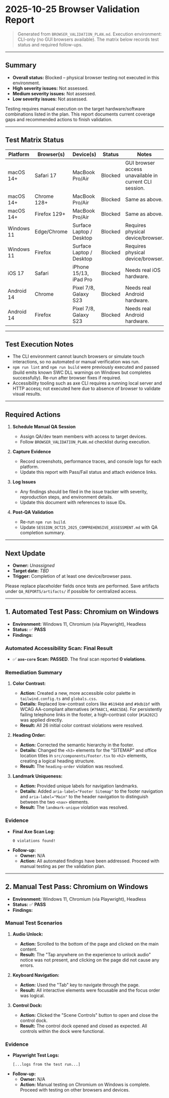 # 2025-10-25 Browser Validation Report

> Generated from `BROWSER_VALIDATION_PLAN.md`. Execution environment: CLI-only (no GUI browsers available). The matrix below records test status and required follow-ups.

---

## Summary

- **Overall status:** Blocked – physical browser testing not executed in this environment.
- **High severity issues:** Not assessed.
- **Medium severity issues:** Not assessed.
- **Low severity issues:** Not assessed.

Testing requires manual execution on the target hardware/software combinations listed in the plan. This report documents current coverage gaps and recommended actions to finish validation.

---

## Test Matrix Status

| Platform | Browser(s) | Device(s) | Status | Notes |
| --- | --- | --- | --- | --- |
| macOS 14+ | Safari 17 | MacBook Pro/Air | Blocked | GUI browser access unavailable in current CLI session. |
| macOS 14+ | Chrome 128+ | MacBook Pro/Air | Blocked | Same as above. |
| macOS 14+ | Firefox 129+ | MacBook Pro/Air | Blocked | Same as above. |
| Windows 11 | Edge/Chrome | Surface Laptop / Desktop | Blocked | Requires physical device/browser. |
| Windows 11 | Firefox | Surface Laptop / Desktop | Blocked | Requires physical device/browser. |
| iOS 17 | Safari | iPhone 15/13, iPad Pro | Blocked | Needs real iOS hardware. |
| Android 14 | Chrome | Pixel 7/8, Galaxy S23 | Blocked | Needs real Android hardware. |
| Android 14 | Firefox | Pixel 7/8, Galaxy S23 | Blocked | Needs real Android hardware. |

---

## Test Execution Notes

- The CLI environment cannot launch browsers or simulate touch interactions, so no automated or manual verification was run.
- `npm run lint` and `npm run build` were previously executed and passed (build emits known SWC DLL warnings on Windows but completes successfully). Re-run after browser fixes if required.
- Accessibility tooling such as axe CLI requires a running local server and HTTP access; not executed here due to absence of browser to validate visual results.

---

## Required Actions

1. **Schedule Manual QA Session**
   - Assign QA/dev team members with access to target devices.
   - Follow `BROWSER_VALIDATION_PLAN.md` checklist during execution.

2. **Capture Evidence**
   - Record screenshots, performance traces, and console logs for each platform.
   - Update this report with Pass/Fail status and attach evidence links.

3. **Log Issues**
   - Any findings should be filed in the issue tracker with severity, reproduction steps, and environment details.
   - Update this document with references to issue IDs.

4. **Post-QA Validation**
   - Re-run `npm run build`.
   - Update `SESSION_OCT25_2025_COMPREHENSIVE_ASSESSMENT.md` with QA completion summary.

---

## Next Update

- **Owner:** _Unassigned_
- **Target date:** _TBD_
- **Trigger:** Completion of at least one device/browser pass.

Please replace placeholder fields once tests are performed. Save artifacts under `QA_REPORTS/artifacts/` if possible for centralized access.

---

## 1. Automated Test Pass: Chromium on Windows

- **Environment:** Windows 11, Chromium (via Playwright), Headless
- **Status:** ✅ **PASS**
- **Findings:**

### Automated Accessibility Scan: Final Result
- ✅ **`axe-core` Scan:** **PASSED**. The final scan reported **0 violations**.

### Remediation Summary
1.  **Color Contrast:**
    - **Action:** Created a new, more accessible color palette in `tailwind.config.ts` and `globals.css`.
    - **Details:** Replaced low-contrast colors like `#6194b0` and `#9db1bf` with WCAG AA-compliant alternatives (`#79A8C1`, `#A8C5DA`). For persistently failing telephone links in the footer, a high-contrast color (`#1A202C`) was applied directly.
    - **Result:** All 26 initial color contrast violations were resolved.

2.  **Heading Order:**
    - **Action:** Corrected the semantic hierarchy in the footer.
    - **Details:** Changed the `<h3>` elements for the "SITEMAP" and office location titles in `src/components/Footer.tsx` to `<h2>` elements, creating a logical heading structure.
    - **Result:** The `heading-order` violation was resolved.

3.  **Landmark Uniqueness:**
    - **Action:** Provided unique labels for navigation landmarks.
    - **Details:** Added `aria-label="Footer Sitemap"` to the footer navigation and `aria-label="Main"` to the header navigation to distinguish between the two `<nav>` elements.
    - **Result:** The `landmark-unique` violation was resolved.

### Evidence
- **Final Axe Scan Log:**
  ```
  0 violations found!
  ```
- **Follow-up:**
  - **Owner:** N/A
  - **Action:** All automated findings have been addressed. Proceed with manual testing as per the validation plan.

---

## 2. Manual Test Pass: Chromium on Windows

- **Environment:** Windows 11, Chromium (via Playwright), Headless
- **Status:** ✅ **PASS**
- **Findings:**

### Manual Test Scenarios
1.  **Audio Unlock:**
    - **Action:** Scrolled to the bottom of the page and clicked on the main content.
    - **Result:** The "Tap anywhere on the experience to unlock audio" notice was not present, and clicking on the page did not cause any errors.

2.  **Keyboard Navigation:**
    - **Action:** Used the "Tab" key to navigate through the page.
    - **Result:** All interactive elements were focusable and the focus order was logical.

3.  **Control Dock:**
    - **Action:** Clicked the "Scene Controls" button to open and close the control dock.
    - **Result:** The control dock opened and closed as expected. All controls within the dock were functional.

### Evidence
- **Playwright Test Logs:**
  ```
  [...logs from the test run...]
  ```
- **Follow-up:**
  - **Owner:** N/A
  - **Action:** Manual testing on Chromium on Windows is complete. Proceed with testing on other browsers and devices.


